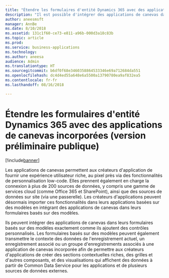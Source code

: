 ```yaml
---
title: "Étendre les formulaires d'entité Dynamics 365 avec des applications de canevas incorporées"
description: "Il est possible d'intégrer des applications de canevas dans Sales, Service, Marketing ou dans un formulaire d'entité personnalisée, et de tirer profit de la personnalisation riche, low-code et de plus de 200 sources de données"
author: aneesmsft
manager: AnnBe
ms.date: 8/10/2018
ms.assetid: 131c1f60-ce73-e811-a96b-000d3a18c83b
ms.topic: article
ms.prod: 
ms.service: business-applications
ms.technology: 
ms.author: aneesa
audience: Admin
ms.translationtype: HT
ms.sourcegitcommit: b6df0f68e3460358864533346e69a712684da551
ms.openlocfilehash: dc4d4ed55a648e6a5500a13790780ea9af832ea5
ms.contentlocale: fr-fr
ms.lasthandoff: 08/16/2018

---
```

# <a name="extend-dynamics-365-entity-forms-with-embedded-canvas-apps-public-preview"></a>Étendre les formulaires d'entité Dynamics 365 avec des applications de canevas incorporées (version préliminaire publique)


[!include[banner](../../includes/banner.md)]

Les applications de canevas permettent aux créateurs d'application de fournir une expérience utilisateur riche, au pixel près via des fonctionnalités de personnalisation low-code. Elles prennent également en charge la connexion à plus de 200 sources de données, y compris une gamme de services cloud (comme Office 365 et SharePoint), ainsi que des sources de données sur site (via une passerelle). Les créateurs d'applications peuvent désormais importer ces fonctionnalités dans leurs applications basées sur des modèles en intégrant des applications de canevas dans leurs formulaires basés sur des modèles. 
 
Ils peuvent intégrer des applications de canevas dans leurs formulaires basés sur des modèles exactement comme ils ajoutent des contrôles personnalisés. Les formulaires basés sur des modèles peuvent également transmettre le contexte des données de l'enregistrement actuel, un enregistrement associé ou un groupe d'enregistrements associés à une application de canevas incorporée afin de permettre aux créateurs d'applications de créer des sections contextuelles riches, des grilles et d'autres composants, et des visualisations qui affichent des données à partir de Common Data Service pour les applications et de plusieurs sources de données externes.

